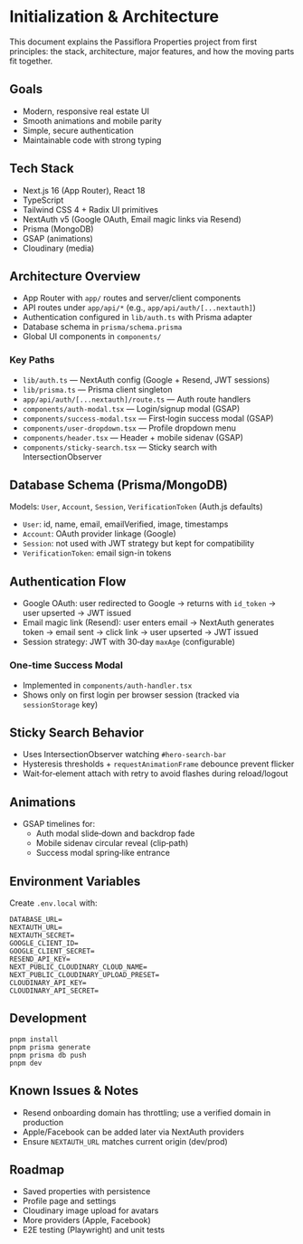 # Initialization & Architecture

This document explains the Passiflora Properties project from first principles: the stack, architecture, major features, and how the moving parts fit together.

## Goals

- Modern, responsive real estate UI
- Smooth animations and mobile parity
- Simple, secure authentication
- Maintainable code with strong typing

## Tech Stack

- Next.js 16 (App Router), React 18
- TypeScript
- Tailwind CSS 4 + Radix UI primitives
- NextAuth v5 (Google OAuth, Email magic links via Resend)
- Prisma (MongoDB)
- GSAP (animations)
- Cloudinary (media)

## Architecture Overview

- App Router with `app/` routes and server/client components
- API routes under `app/api/*` (e.g., `app/api/auth/[...nextauth]`)
- Authentication configured in `lib/auth.ts` with Prisma adapter
- Database schema in `prisma/schema.prisma`
- Global UI components in `components/`

### Key Paths

- `lib/auth.ts` — NextAuth config (Google + Resend, JWT sessions)
- `lib/prisma.ts` — Prisma client singleton
- `app/api/auth/[...nextauth]/route.ts` — Auth route handlers
- `components/auth-modal.tsx` — Login/signup modal (GSAP)
- `components/success-modal.tsx` — First‑login success modal (GSAP)
- `components/user-dropdown.tsx` — Profile dropdown menu
- `components/header.tsx` — Header + mobile sidenav (GSAP)
- `components/sticky-search.tsx` — Sticky search with IntersectionObserver

## Database Schema (Prisma/MongoDB)

Models: `User`, `Account`, `Session`, `VerificationToken` (Auth.js defaults)

- `User`: id, name, email, emailVerified, image, timestamps
- `Account`: OAuth provider linkage (Google)
- `Session`: not used with JWT strategy but kept for compatibility
- `VerificationToken`: email sign-in tokens

## Authentication Flow

- Google OAuth: user redirected to Google → returns with `id_token` → user upserted → JWT issued
- Email magic link (Resend): user enters email → NextAuth generates token → email sent → click link → user upserted → JWT issued
- Session strategy: JWT with 30‑day `maxAge` (configurable)

### One‑time Success Modal

- Implemented in `components/auth-handler.tsx`
- Shows only on first login per browser session (tracked via `sessionStorage` key)

## Sticky Search Behavior

- Uses IntersectionObserver watching `#hero-search-bar`
- Hysteresis thresholds + `requestAnimationFrame` debounce prevent flicker
- Wait‑for‑element attach with retry to avoid flashes during reload/logout

## Animations

- GSAP timelines for:
  - Auth modal slide‑down and backdrop fade
  - Mobile sidenav circular reveal (clip‑path)
  - Success modal spring‑like entrance

## Environment Variables

Create `.env.local` with:

```
DATABASE_URL=
NEXTAUTH_URL=
NEXTAUTH_SECRET=
GOOGLE_CLIENT_ID=
GOOGLE_CLIENT_SECRET=
RESEND_API_KEY=
NEXT_PUBLIC_CLOUDINARY_CLOUD_NAME=
NEXT_PUBLIC_CLOUDINARY_UPLOAD_PRESET=
CLOUDINARY_API_KEY=
CLOUDINARY_API_SECRET=
```

## Development

```
pnpm install
pnpm prisma generate
pnpm prisma db push
pnpm dev
```

## Known Issues & Notes

- Resend onboarding domain has throttling; use a verified domain in production
- Apple/Facebook can be added later via NextAuth providers
- Ensure `NEXTAUTH_URL` matches current origin (dev/prod)

## Roadmap

- Saved properties with persistence
- Profile page and settings
- Cloudinary image upload for avatars
- More providers (Apple, Facebook)
- E2E testing (Playwright) and unit tests
